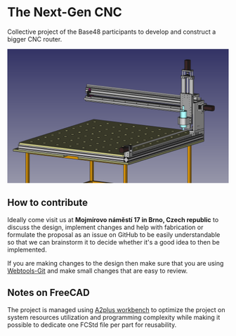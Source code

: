 # The Next-Gen CNC

Collective project of the Base48 participants to develop and construct a bigger CNC router.

![cnc](cnc.png "cnc desk")

## How to contribute

Ideally come visit us at **Mojmírovo náměstí 17 in Brno, Czech republic** to discuss the design, implement changes and help with fabrication or formulate the proposal as an issue on GitHub to be easily understandable so that we can brainstorm it to decide whether it's a good idea to then be implemented.

If you are making changes to the design then make sure that you are using [Webtools-Git](https://wiki.freecad.org/WebTools_Git/en) and make small changes that are easy to review.

## Notes on FreeCAD

The project is managed using [A2plus workbench](https://wiki.freecad.org/A2plus_Workbench) to optimize the project on system resources utilization and programming complexity while making it possible to dedicate one FCStd file per part for reusability.
